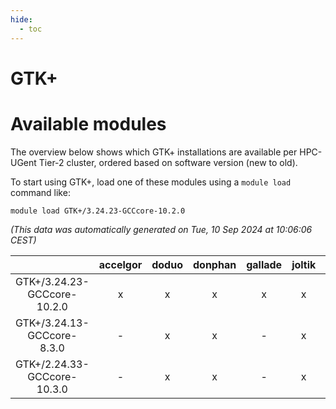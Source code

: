 ```yaml
---
hide:
  - toc
---
```


GTK+
====

# Available modules


The overview below shows which GTK+ installations are available per HPC-UGent Tier-2 cluster, ordered based on software version (new to old).

To start using GTK+, load one of these modules using a `module load` command like:

```shell
module load GTK+/3.24.23-GCCcore-10.2.0
```

*(This data was automatically generated on Tue, 10 Sep 2024 at 10:06:06 CEST)*  

| |accelgor|doduo|donphan|gallade|joltik|shinx|skitty|
| :---: | :---: | :---: | :---: | :---: | :---: | :---: | :---: |
|GTK+/3.24.23-GCCcore-10.2.0|x|x|x|x|x|-|x|
|GTK+/3.24.13-GCCcore-8.3.0|-|x|x|-|x|-|x|
|GTK+/2.24.33-GCCcore-10.3.0|-|x|x|-|x|-|x|
